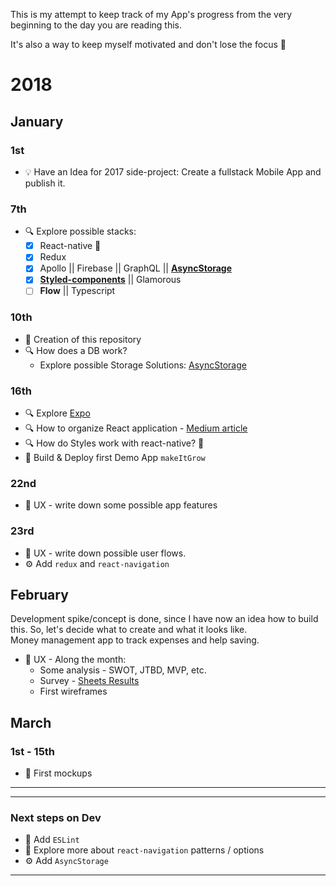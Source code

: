This is my attempt to keep track of my App's progress from the very beginning to the day you are reading this.

It's also a way to keep myself motivated and don't lose the focus 💪

# 2018
## January

### 1st
- 💡 Have an Idea for 2017 side-project: Create a fullstack Mobile App and publish it.

### 7th
- 🔍 Explore possible stacks:
    - [x] React-native 🦄
    - [x] Redux
    - [x] Apollo || Firebase || GraphQL || **[AsyncStorage](https://facebook.github.io/react-native/docs/asyncstorage.html)**
    - [x] **[Styled-components](https://www.styled-components.com/docs/basics#react-native)** || Glamorous
    - [ ] **Flow** || Typescript

### 10th
- 📍 Creation of this repository
- 🔍 How does a DB work?
    - Explore possible Storage Solutions: [AsyncStorage](https://stackoverflow.com/a/44549668/4737729)


### 16th
- 🔍 Explore [Expo](https://expo.io/)
- 🔍 How to organize React application - [Medium article](https://medium.com/@alexmngn/how-to-better-organize-your-react-applications-2fd3ea1920f1)
- 🔍 How do Styles work with react-native? 🌈
- 🌱 Build & Deploy first Demo App `makeItGrow`


### 22nd
- 📝 UX - write down some possible app features

### 23rd
- 📝 UX - write down possible user flows.
- ⚙️ Add `redux` and `react-navigation`


## February
Development spike/concept is done, since I have now an idea how to build this. So, let's decide what to create and what it looks like.  
Money management app to track expenses and help saving.

- 🍭 UX - Along the month:
  - Some analysis - SWOT, JTBD, MVP, etc.
  - Survey - [Sheets Results](https://docs.google.com/spreadsheets/d/1ErJ21vRXp2-AyAHy-Z41a5G-GmJJXXl6UlsO9yw9N0k/edit?usp=sharing)
  - First wireframes

## March
### 1st - 15th
  - 🎨 First mockups

---

---

### Next steps on Dev
- 💎 Add `ESLint`
- 🔭 Explore more about `react-navigation` patterns / options
- ⚙️ Add `AsyncStorage`

---
